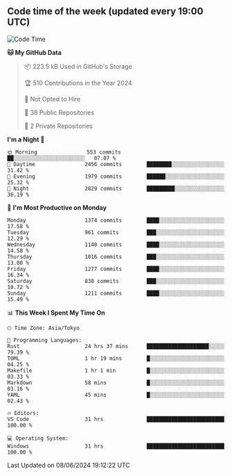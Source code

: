 ## Code time of the week (updated every 19:00 UTC)

<!--START_SECTION:waka-->
![Code Time](http://img.shields.io/badge/Code%20Time-3%2C207%20hrs%2014%20mins-blue)

**🐱 My GitHub Data** 

> 📦 223.5 kB Used in GitHub's Storage 
 > 
> 🏆 510 Contributions in the Year 2024
 > 
> 🚫 Not Opted to Hire
 > 
> 📜 38 Public Repositories 
 > 
> 🔑 2 Private Repositories 
 > 
**I'm a Night 🦉** 

```text
🌞 Morning                553 commits         ██░░░░░░░░░░░░░░░░░░░░░░░   07.07 % 
🌆 Daytime                2456 commits        ████████░░░░░░░░░░░░░░░░░   31.42 % 
🌃 Evening                1979 commits        ██████░░░░░░░░░░░░░░░░░░░   25.32 % 
🌙 Night                  2829 commits        █████████░░░░░░░░░░░░░░░░   36.19 % 
```
📅 **I'm Most Productive on Monday** 

```text
Monday                   1374 commits        ████░░░░░░░░░░░░░░░░░░░░░   17.58 % 
Tuesday                  961 commits         ███░░░░░░░░░░░░░░░░░░░░░░   12.29 % 
Wednesday                1140 commits        ████░░░░░░░░░░░░░░░░░░░░░   14.58 % 
Thursday                 1016 commits        ███░░░░░░░░░░░░░░░░░░░░░░   13.00 % 
Friday                   1277 commits        ████░░░░░░░░░░░░░░░░░░░░░   16.34 % 
Saturday                 838 commits         ███░░░░░░░░░░░░░░░░░░░░░░   10.72 % 
Sunday                   1211 commits        ████░░░░░░░░░░░░░░░░░░░░░   15.49 % 
```


📊 **This Week I Spent My Time On** 

```text
🕑︎ Time Zone: Asia/Tokyo

💬 Programming Languages: 
Rust                     24 hrs 37 mins      ████████████████████░░░░░   79.39 % 
TOML                     1 hr 19 mins        █░░░░░░░░░░░░░░░░░░░░░░░░   04.25 % 
Makefile                 1 hr 1 min          █░░░░░░░░░░░░░░░░░░░░░░░░   03.33 % 
Markdown                 58 mins             █░░░░░░░░░░░░░░░░░░░░░░░░   03.16 % 
YAML                     45 mins             █░░░░░░░░░░░░░░░░░░░░░░░░   02.43 % 

🔥 Editors: 
VS Code                  31 hrs              █████████████████████████   100.00 % 

💻 Operating System: 
Windows                  31 hrs              █████████████████████████   100.00 % 
```


 Last Updated on 08/06/2024 19:12:22 UTC
<!--END_SECTION:waka-->